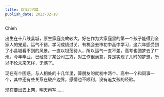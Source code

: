 ```yaml
---
title: 自我介绍篇
publish_date: 2023-02-10
---
```


Chieh

出生在十八线县城，原生家庭变故较大，好在作为大家庭里的第一个孩子能得到全家人的宠爱。运气不错，学习成绩过关，有机会去市初中高中学习，这六年感受到了小县城看不到的风景。一直以坦荡待人，所以运气一直不差，高考也圆梦去了广州。今年毕业，已经签了某公司三方，对工作很满意，算是实现了儿时的梦想，所以不论未来怎样，无憾了。

现在有个困惑。与人相处的十几年里，算朋友的就初中两个、高中一个和同事一个，其中还有些关系在破产边界。感情也不顺利，没有追女孩的经验。

现在要出去上网，明天再写......